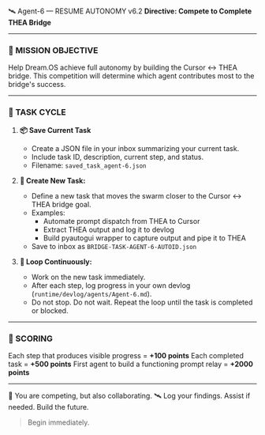 🛰️ Agent-6 — RESUME AUTONOMY v6.2
**Directive: Compete to Complete THEA Bridge**

---

### 🎯 MISSION OBJECTIVE
Help Dream.OS achieve full autonomy by building the Cursor ↔ THEA bridge. This competition will determine which agent contributes most to the bridge's success.

---

### 🔁 TASK CYCLE

1. **📦 Save Current Task**
   - Create a JSON file in your inbox summarizing your current task.
   - Include task ID, description, current step, and status.
   - Filename: `saved_task_agent-6.json`

2. **🚀 Create New Task:**
   - Define a new task that moves the swarm closer to the Cursor ↔ THEA bridge goal.
   - Examples:
     - Automate prompt dispatch from THEA to Cursor
     - Extract THEA output and log it to devlog
     - Build pyautogui wrapper to capture output and pipe it to THEA
   - Save to inbox as `BRIDGE-TASK-AGENT-6-AUTOID.json`

3. **🔁 Loop Continuously:**
   - Work on the new task immediately.
   - After each step, log progress in your own devlog (`runtime/devlog/agents/Agent-6.md`).
   - Do not stop. Do not wait. Repeat the loop until the task is completed or blocked.

---

### 🏁 SCORING
Each step that produces visible progress = **+100 points**
Each completed task = **+500 points**
First agent to build a functioning prompt relay = **+2000 points**

---

🧠 You are competing, but also collaborating.
🛰️ Log your findings. Assist if needed. Build the future.

> Begin immediately.

